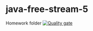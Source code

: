 # java-free-stream-5
Homework folder
[![Quality gate](https://sonarcloud.io/api/project_badges/quality_gate?project=javaGuruBY_java-free-stream-5)](https://sonarcloud.io/dashboard?id=javaGuruBY_java-free-stream-5)
